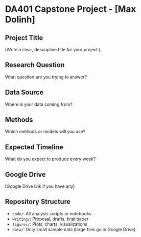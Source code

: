 # DA401 Capstone Project - [Max Dolinh]

## Project Title
(Write a clear, descriptive title for your project.)

## Research Question
What question are you trying to answer?

## Data Source
Where is your data coming from? 

## Methods
Which methods or models will you use? 

## Expected Timeline
What do you expect to produce every week?

## Google Drive 
[Google Drive link if you have any]

## Repository Structure
- `code/`: All analysis scripts or notebooks
- `writing/`: Proposal, drafts, final paper
- `figures/`: Plots, charts, visualizations
- `data/`: Only small sample data (large files go in Google Drive)
